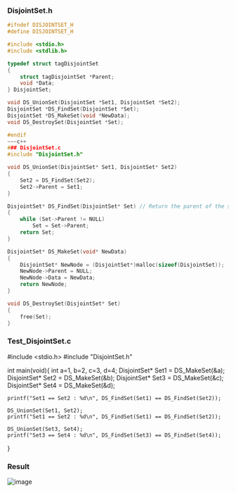 ### DisjointSet.h
~~~c++
#ifndef DISJOINTSET_H
#define DISJOINTSET_H

#include <stdio.h>
#include <stdlib.h>

typedef struct tagDisjointSet
{
    struct tagDisjointSet *Parent;
    void *Data;
} DisjointSet;

void DS_UnionSet(DisjointSet *Set1, DisjointSet *Set2);
DisjointSet *DS_FindSet(DisjointSet *Set);
DisjointSet *DS_MakeSet(void *NewData);
void DS_DestroySet(DisjointSet *Set);

#endif
~~~c++
### DisjointSet.c
#include "DisjointSet.h"

void DS_UnionSet(DisjointSet* Set1, DisjointSet* Set2)
{
    Set2 = DS_FindSet(Set2);
    Set2->Parent = Set1;
}

DisjointSet* DS_FindSet(DisjointSet* Set) // Return the parent of the set
{
    while (Set->Parent != NULL)
        Set = Set->Parent;
    return Set;
}

DisjointSet* DS_MakeSet(void* NewData)
{
    DisjointSet* NewNode = (DisjointSet*)malloc(sizeof(DisjointSet));
    NewNode->Parent = NULL;
    NewNode->Data = NewData;
    return NewNode;
}

void DS_DestroySet(DisjointSet* Set)
{
    free(Set);
}
~~~
### Test_DisjointSet.c
#include <stdio.h>
#include "DisjointSet.h"

int main(void){
    int a=1, b=2, c=3, d=4;
    DisjointSet* Set1 = DS_MakeSet(&a);
    DisjointSet* Set2 = DS_MakeSet(&b);
    DisjointSet* Set3 = DS_MakeSet(&c);
    DisjointSet* Set4 = DS_MakeSet(&d);

    printf("Set1 == Set2 : %d\n", DS_FindSet(Set1) == DS_FindSet(Set2));

    DS_UnionSet(Set1, Set2);
    printf("Set1 == Set2 : %d\n", DS_FindSet(Set1) == DS_FindSet(Set2));

    DS_UnionSet(Set3, Set4);
    printf("Set3 == Set4 : %d\n", DS_FindSet(Set3) == DS_FindSet(Set4));
}

### Result
![image](https://github.com/vacu9708/Data-structure/assets/67142421/10fefce2-cb62-433a-95ca-6b17986263f5)
